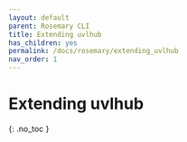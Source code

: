 ```yaml
---
layout: default
parent: Rosemary CLI
title: Extending uvlhub
has_children: yes
permalink: /docs/rosemary/extending_uvlhub
nav_order: 1
---
```


# Extending uvlhub
{: .no_toc }
